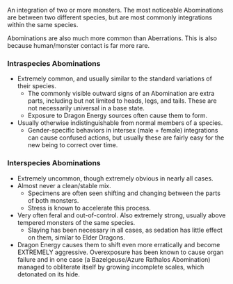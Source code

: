 ---
---
An integration of two or more monsters. The most noticeable Abominations are between two different species, but are most commonly integrations within the same species.

Abominations are also much more common than Aberrations. This is also because human/monster contact is far more rare.

### Intraspecies Abominations
- Extremely common, and usually similar to the standard variations of their species.
	- The commonly visible outward signs of an Abomination are extra parts, including but not limited to heads, legs, and tails. These are not necessarily universal in a base state.
	- Exposure to Dragon Energy sources often cause them to form.
- Usually otherwise indistinguishable from normal members of a species.
	- Gender-specific behaviors in intersex (male + female) integrations can cause confused actions, but usually these are fairly easy for the new being to correct over time.

### Interspecies Abominations
- Extremely uncommon, though extremely obvious in nearly all cases.
- Almost never a clean/stable mix.
	- Specimens are often seen shifting and changing between the parts of both monsters.
	- Stress is known to accelerate this process.
- Very often feral and out-of-control. Also extremely strong, usually above tempered monsters of the same species.
	- Slaying has been necessary in all cases, as sedation has little effect on them, similar to Elder Dragons.
- Dragon Energy causes them to shift even more erratically and become EXTREMELY aggressive. Overexposure has been known to cause organ failure and in one case (a Bazelgeuse/Azure Rathalos Abomination) managed to obliterate itself by growing incomplete scales, which detonated on its hide.